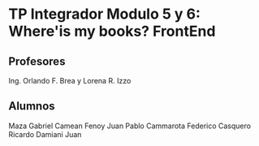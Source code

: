 # TP Integrador Modulo 5 y 6: Where'is my books? FrontEnd

## Profesores

Ing. Orlando F. Brea y Lorena R. Izzo

## Alumnos

Maza Gabriel 
Camean Fenoy Juan Pablo 
Cammarota Federico 
Casquero Ricardo 
Damiani Juan 